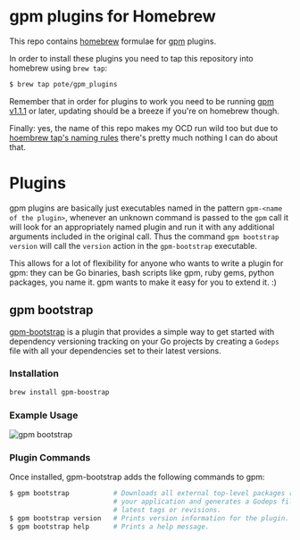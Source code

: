 # gpm plugins for Homebrew

This repo contains [homebrew](http//brew.sh) formulae for [gpm](http://github.com/pote/gpm) plugins.

In order to install these plugins you need to tap this repository into homebrew using `brew tap`:

```bash
$ brew tap pote/gpm_plugins
```

Remember that in order for plugins to work you need to be running [gpm v1.1.1](https://github.com/pote/gpm/releases/tag/v1.1.1) or later, updating should be a breeze if you're on homebrew though.

Finally: yes, the name of this repo  makes my OCD run wild too but due to [hoembrew tap's naming rules](https://github.com/Homebrew/homebrew/wiki/brew-tap#naming-conventions-and-limitations) there's pretty much nothing I can do about that.

# Plugins

gpm plugins are basically just executables named in the pattern `gpm-<name of the plugin>`, whenever an unknown command is passed to the `gpm` call it will look for an appropriately named plugin and run it with any additional arguments included in the original call. Thus the command `gpm bootstrap version` will call the `version` action in the `gpm-bootstrap` executable.

This allows for a lot of flexibility for anyone who wants to write a plugin for gpm: they can be Go binaries, bash scripts like gpm, ruby gems, python packages, you name it. gpm wants to make it easy for you to extend it. :)

## gpm bootstrap

[gpm-bootstrap](https://github.com/pote/gpm-bootstrap) is a plugin that provides a simple way to get started with dependency versioning tracking on your Go projects by creating a `Godeps` file with all your dependencies set to their latest versions.

### Installation

```bash
brew install gpm-boostrap
```
### Example Usage
![gpm bootstrap](https://raw.github.com/pote/gpm-bootstrap/master/gpm_bootstrap.gif)

### Plugin Commands

Once installed, gpm-bootstrap adds the following commands to gpm:

```bash
$ gpm bootstrap           # Downloads all external top-level packages required by
                          # your application and generates a Godeps file with their
                          # latest tags or revisions.
$ gpm bootstrap version   # Prints version information for the plugin.
$ gpm bootstrap help      # Prints a help message.
```

